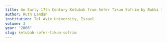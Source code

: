 ```yaml
---
title: An Early 17th Century Ketubah from Sefer Tikun Sofrim by Rabbi Itzhak Zabakh
author: Ruth Lamdan
institution: Tel Aviv University, Israel
volume: 3
year: "2006"
slug: ketubah-sefer-tikun-sofrim
---
```

